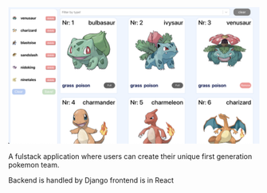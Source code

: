 ![alt text](https://raw.githubusercontent.com/kaikuzai/poketeam/main/Screenshot%202024-01-04%20at%2020.55.17.png)

A fulstack application where users can create their unique first generation pokemon team. 

Backend is handled by Django frontend is in React

